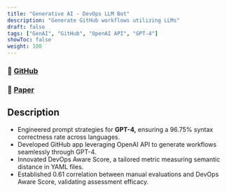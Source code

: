 ```yaml
---
title: "Generative AI - DevOps LLM Bot"
description: "Generate GitHub workflows utilizing LLMs"
draft: false
tags: ["GenAI", "GitHub", "OpenAI API", "GPT-4"]
showToc: false
weight: 100
--- 
```


### 🔗 [GitHub](https://github.com/kartikrawool/devops-llm-bot)
### 🔗 [Paper](https://arxiv.org/abs/2312.13225)


## Description

- Engineered prompt strategies for **GPT-4,** ensuring a 96.75% syntax correctness rate across languages.
- Developed GitHub app leveraging OpenAI API to generate workflows seamlessly through GPT-4.
- Innovated DevOps Aware Score, a tailored metric measuring semantic distance in YAML files.
- Established 0.61 correlation between manual evaluations and DevOps Aware Score, validating assessment efficacy.